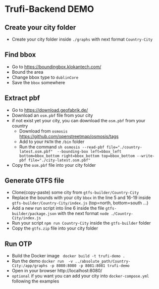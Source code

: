 # Trufi-Backend DEMO
## Create your city folder
- Create your city folder inside `./graphs` with next format `Country-City`
## Find bbox
- Go to https://boundingbox.klokantech.com/ 
- Bound the area
- Change bbox type to `dublinCore`
- Save the `bbox` somewhere

## Extract pbf
- Go to https://download.geofabrik.de/
- Download an `osm.pbf` file from your city
- if not exist yet your city, you can download the `osm.pbf` from your country
  - Download from `osmosis` https://github.com/openstreetmap/osmosis/tags
  - Add to your `PATH` the `/bin` folder
  - Run the command ```sh osmosis --read-pbf file="./country-latest.osm.pbf"  --bounding-box left=bbox_left bottom=bbox_bottom right=bbox_bottom top=bbox_bottom --write-pbf file="./city-latest.osm.pbf" ```
- Copy the `osm.pbf` file into your city folder

## Generate GTFS file
- Clone(copy-paste) some city from `gtfs-builder/Country-City`
- Replace the bounds with your city `bbox` in the line 5 and 16-19 inside `gtfs-builder/Country-City/index.js` (top=north, bottom=south ...)
- Add a new run script into line 6 inside the file `gtfs-builder/package.json` with the next format `node ./Country-City/index.js`
- Run your script `npm run Country-City` inside the `gtfs-builder` folder
- Copy the `gtfs.zip` file into your city folder

## Run OTP
- Build the Docker image ` docker build -t trufi-demo .`
- Run the demo `docker run  -v ../absolute_path/Country-City:/app/graphs -p 8080:8080 -p 8081:8081 trufi-demo`
- Open in your browser http://localhost:8080/
- `optional` if you want you can add your city into `docker-compose.yml` following the examples
